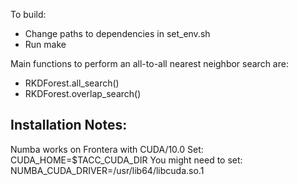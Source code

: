 
To build:
- Change paths to dependencies in set_env.sh
- Run make 

Main functions to perform an all-to-all nearest neighbor search are:
- RKDForest.all_search()
- RKDForest.overlap_search() 



Installation Notes:
--

Numba works on Frontera with CUDA/10.0
Set: CUDA_HOME=$TACC_CUDA_DIR
You might need to set: NUMBA_CUDA_DRIVER=/usr/lib64/libcuda.so.1
